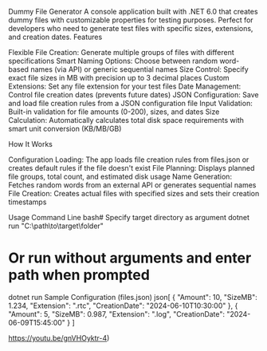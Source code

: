 Dummy File Generator
A console application built with .NET 6.0 that creates dummy files with customizable properties for testing purposes. Perfect for developers who need to generate test files with specific sizes, extensions, and creation dates.
Features

Flexible File Creation: Generate multiple groups of files with different specifications
Smart Naming Options: Choose between random word-based names (via API) or generic sequential names
Size Control: Specify exact file sizes in MB with precision up to 3 decimal places
Custom Extensions: Set any file extension for your test files
Date Management: Control file creation dates (prevents future dates)
JSON Configuration: Save and load file creation rules from a JSON configuration file
Input Validation: Built-in validation for file amounts (0-200), sizes, and dates
Size Calculation: Automatically calculates total disk space requirements with smart unit conversion (KB/MB/GB)

How It Works

Configuration Loading: The app loads file creation rules from files.json or creates default rules if the file doesn't exist
File Planning: Displays planned file groups, total count, and estimated disk usage
Name Generation: Fetches random words from an external API or generates sequential names
File Creation: Creates actual files with specified sizes and sets their creation timestamps

Usage
Command Line
bash# Specify target directory as argument
dotnet run "C:\path\to\target\folder"

# Or run without arguments and enter path when prompted
dotnet run
Sample Configuration (files.json)
json[
  {
    "Amount": 10,
    "SizeMB": 1.234,
    "Extension": ".rtc",
    "CreationDate": "2024-06-10T10:30:00"
  },
  {
    "Amount": 5,
    "SizeMB": 0.987,
    "Extension": ".log",
    "CreationDate": "2024-06-09T15:45:00"
  }
]


https://youtu.be/gnVHOyktr-4)


